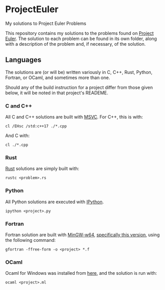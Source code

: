 
# ProjectEuler

My solutions to Project Euler Problems

This repository contains my solutions to the problems found on [Project Euler](https://www.projecteuler.net). The solution to each problem can be found in its own folder, along with a description of the problem and, if necessary, of the solution.

## Languages

The solutions are (or will be) written variously in C, C++, Rust, Python, Fortran, or OCaml, and sometimes more than one.

Should any of the build instruction for a project differ from those given below, it will be noted in that project's READEME.

### C and C++

All C and C++ solutions are built with [MSVC](https://docs.microsoft.com/en-us/cpp/?view=vs-2019). For C++, this is with:

```shell
cl /EHsc /std:c++17 ./*.cpp
```

And C with:

```shell
cl ./*.cpp
```

### Rust

[Rust](https://www.rust-lang.org/) solutions are simply built with:

```shell
rustc <problem>.rs
```

### Python

All Python solutions are executed with [IPython](https://ipython.org).

```shell
ipython <project>.py
```

### Fortran

Fortran solution are built with [MinGW-w64](http://mingw-w64.org/doku.php), [specifically this version](https://sourceforge.net/projects/mingw-w64/files/Toolchains%20targetting%20Win64/Personal%20Builds/mingw-builds/8.1.0/threads-posix/seh), using the following command:

```shell
gfortran -ffree-form -o <project> *.f
```

### OCaml

Ocaml for Windows was installed from [here](https://fdopen.github.io/opam-repository-mingw/installation/), and the solution is run with:

```shell
ocaml <project>.ml
```
